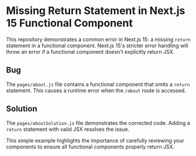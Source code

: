 # Missing Return Statement in Next.js 15 Functional Component

This repository demonstrates a common error in Next.js 15: a missing `return` statement in a functional component.  Next.js 15's stricter error handling will throw an error if a functional component doesn't explicitly return JSX. 

## Bug
The `pages/about.js` file contains a functional component that omits a `return` statement. This causes a runtime error when the `/about` route is accessed.

## Solution
The `pages/aboutSolution.js` file demonstrates the corrected code.  Adding a `return` statement with valid JSX resolves the issue.

This simple example highlights the importance of carefully reviewing your components to ensure all functional components properly return JSX.  